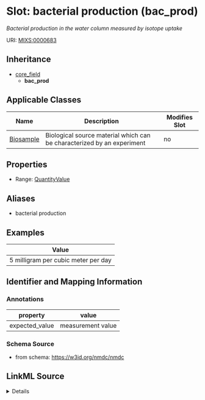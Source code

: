 # Slot: bacterial production (bac_prod)


_Bacterial production in the water column measured by isotope uptake_



URI: [MIXS:0000683](https://w3id.org/mixs/0000683)




## Inheritance

* [core_field](core_field.md)
    * **bac_prod**





## Applicable Classes

| Name | Description | Modifies Slot |
| --- | --- | --- |
[Biosample](Biosample.md) | Biological source material which can be characterized by an experiment |  no  |







## Properties

* Range: [QuantityValue](QuantityValue.md)



## Aliases


* bacterial production




## Examples

| Value |
| --- |
| 5 milligram per cubic meter per day |

## Identifier and Mapping Information





### Annotations

| property | value |
| --- | --- |
| expected_value | measurement value || preferred_unit | milligram per cubic meter per day || occurrence | 1 |



### Schema Source


* from schema: https://w3id.org/nmdc/nmdc




## LinkML Source

<details>
```yaml
name: bac_prod
annotations:
  expected_value:
    tag: expected_value
    value: measurement value
  preferred_unit:
    tag: preferred_unit
    value: milligram per cubic meter per day
  occurrence:
    tag: occurrence
    value: '1'
description: Bacterial production in the water column measured by isotope uptake
title: bacterial production
examples:
- value: 5 milligram per cubic meter per day
from_schema: https://w3id.org/nmdc/nmdc
aliases:
- bacterial production
rank: 1000
is_a: core field
slot_uri: MIXS:0000683
multivalued: false
alias: bac_prod
domain_of:
- Biosample
range: QuantityValue

```
</details>